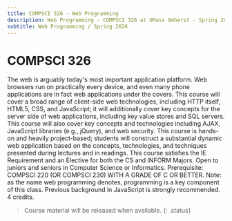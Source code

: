 ```yaml
---
title: COMPSCI 326 - Web Programming
description: Web Programming - COMPSCI 326 at UMass Amherst - Spring 2026
subtitle: Web Programming / Spring 2026
---
```


# COMPSCI 326

The web is arguably today's most important application platform. Web browsers run on practically every device, and even many phone applications are in fact web applications under the covers. This course will cover a broad range of client-side web technologies, including HTTP itself, HTML5, CSS, and JavaScript; it will additionally cover key concepts for the server side of web applications, including key value stores and SQL servers. This course will also cover key concepts and technologies including AJAX, JavaScript libraries (e.g., jQuery), and web security. This course is hands-on and heavily project-based; students will construct a substantial dynamic web application based on the concepts, technologies, and techniques presented during lectures and in readings. This course satisfies the IE Requirement and an Elective for both the CS and INFORM Majors. Open to juniors and seniors in Computer Science or Informatics. Prerequisite: COMPSCI 220 (OR COMPSCI 230) WITH A GRADE OF C OR BETTER. Note: as the name web programming denotes, programming is a key component of this class. Previous background in JavaScript is strongly recommended. 4 credits.

> Course material will be released when available.
> {: .status}
